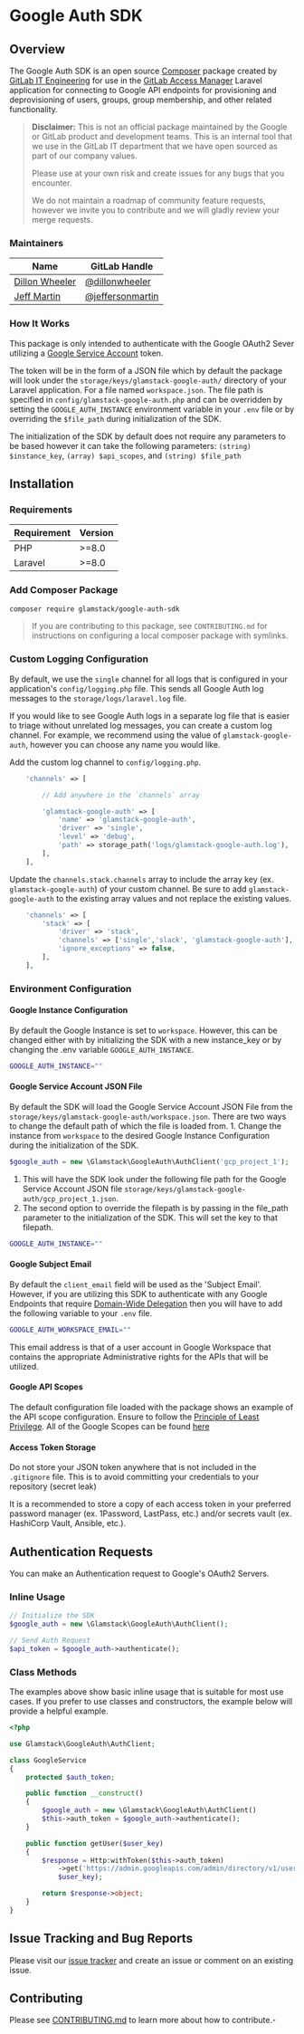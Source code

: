 # Google Auth SDK

## Overview

The Google Auth SDK is an open source [Composer](https://getcomposer.org/) package created by [GitLab IT Engineering](https://about.gitlab.com/handbook/business-technology/engineering/) for use in the [GitLab Access Manager](https://gitlab.com/gitlab-com/business-technology/engineering/access-manager) Laravel application for connecting to Google API endpoints for provisioning and deprovisioning of users, groups, group membership, and other related functionality.

> **Disclaimer:** This is not an official package maintained by the Google or GitLab product and development teams. This is an internal tool that we use in the GitLab IT department that we have open sourced as part of our company values.
>
> Please use at your own risk and create issues for any bugs that you encounter.
>
> We do not maintain a roadmap of community feature requests, however we invite you to contribute and we will gladly review your merge requests.

### Maintainers

| Name                                                                   | GitLab Handle                                          |
| ---------------------------------------------------------------------- | ------------------------------------------------------ |
| [Dillon Wheeler](https://about.gitlab.com/company/team/#dillonwheeler) | [@dillonwheeler](https://gitlab.com/dillonwheeler)     |
| [Jeff Martin](https://about.gitlab.com/company/team/#jeffersonmartin)  | [@jeffersonmartin](https://gitlab.com/jeffersonmartin) |

### How It Works

This package is only intended to authenticate with the Google OAuth2 Sever utilizing a [Google Service Account](https://cloud.google.com/iam/docs/service-accounts) token.

The token will be in the form of a JSON file which by default the package will look under the `storage/keys/glamstack-google-auth/` directory of your Laravel application. For a file named `workspace.json`. The file path is specified in `config/glamstack-google-auth.php` and can be overridden by setting the `GOOGLE_AUTH_INSTANCE` environment variable in your `.env` file or by overriding the `$file_path` during initialization of the SDK.

The initialization of the SDK by default does not require any parameters to be based however it can take the following parameters:
`(string) $instance_key`, `(array) $api_scopes`, and `(string) $file_path`

## Installation

### Requirements

| Requirement | Version |
| ----------- | ------- |
| PHP         | >=8.0   |
| Laravel     | >=8.0   |

### Add Composer Package

```bash
composer require glamstack/google-auth-sdk
```

> If you are contributing to this package, see `CONTRIBUTING.md` for instructions on configuring a local composer package with symlinks.

### Custom Logging Configuration

By default, we use the `single` channel for all logs that is configured in your application's `config/logging.php` file. This sends all Google Auth log messages to the `storage/logs/laravel.log` file.

If you would like to see Google Auth logs in a separate log file that is easier to triage without unrelated log messages, you can create a custom log channel.  For example, we recommend using the value of `glamstack-google-auth`, however you can choose any name you would like.

Add the custom log channel to `config/logging.php`.

```php
    'channels' => [

        // Add anywhere in the `channels` array

        'glamstack-google-auth' => [
            'name' => 'glamstack-google-auth',
            'driver' => 'single',
            'level' => 'debug',
            'path' => storage_path('logs/glamstack-google-auth.log'),
        ],
    ],
```

Update the `channels.stack.channels` array to include the array key (ex.  `glamstack-google-auth`) of your custom channel. Be sure to add `glamstack-google-auth` to the existing array values and not replace the existing values.

```php
    'channels' => [
        'stack' => [
            'driver' => 'stack',
            'channels' => ['single','slack', 'glamstack-google-auth'],
            'ignore_exceptions' => false,
        ],
    ],
```

### Environment Configuration

#### Google Instance Configuration

By default the Google Instance is set to `workspace`. However, this can be changed either with by initializing the SDK with a new instance_key or by changing the .env variable `GOOGLE_AUTH_INSTANCE`.

```bash
GOOGLE_AUTH_INSTANCE=""
```

#### Google Service Account JSON File

By default the SDK will load the Google Service Account JSON File from the `storage/keys/glamstack-google-auth/workspace.json`. There are two ways to change the default path of which the file is loaded from.
    1. Change the instance from `workspace` to the desired Google Instance Configuration during the initialization of the SDK.

```php
$google_auth = new \Glamstack\GoogleAuth\AuthClient('gcp_project_1');
```

1. This will have the SDK look under the following file path for the Google Service Account JSON file `storage/keys/glamstack-google-auth/gcp_project_1.json`.
2. The second option to override the filepath is by passing in the file_path parameter to the initialization of the SDK. This will set the key to that filepath.

```bash
GOOGLE_AUTH_INSTANCE=""
```

#### Google Subject Email

By default the `client_email` field will be used as the 'Subject Email'.  However, if you are utilizing this SDK to authenticate with any Google Endpoints that require [Domain-Wide Delegation](https://developers.google.com/admin-sdk/directory/v1/guides/delegation) then you will have to add the following variable to your `.env` file.

```bash
GOOGLE_AUTH_WORKSPACE_EMAIL=""
```

This email address is that of a user account in Google Workspace that contains the appropriate Administrative rights for the APIs that will be utilized.

#### Google API Scopes

The default configuration file loaded with the package shows an example of the API scope configuration. Ensure to follow the [Principle of Least Privilege](https://www.cisa.gov/uscert/bsi/articles/knowledge/principles/least-privilege). All of the Google Scopes can be found [here](https://developers.google.com/identity/protocols/oauth2/scopes)

#### Access Token Storage

Do not store your JSON token anywhere that is not included in the `.gitignore` file. This is to avoid committing your credentials to your repository (secret leak)

It is a recommended to store a copy of each access token in your preferred password manager (ex. 1Password, LastPass, etc.) and/or secrets vault (ex. HashiCorp Vault, Ansible, etc.).

## Authentication Requests

You can make an Authentication request to Google's OAuth2 Servers.

### Inline Usage

```php
// Initialize the SDK
$google_auth = new \Glamstack\GoogleAuth\AuthClient();

// Send Auth Request
$api_token = $google_auth->authenticate();
```

### Class Methods

The examples above show basic inline usage that is suitable for most use cases. If you prefer to use classes and constructors, the example below will provide a helpful example.

```php
<?php

use Glamstack\GoogleAuth\AuthClient;

class GoogleService
{
    protected $auth_token;

    public function __construct()
    {
        $google_auth = new \Glamstack\GoogleAuth\AuthClient()
        $this->auth_token = $google_auth->authenticate();
    }

    public function getUser($user_key)
    {
        $response = Http:withToken($this->auth_token)
            ->get('https://admin.googleapis.com/admin/directory/v1/users/'.
            $user_key);

        return $response->object;
    }
}
```

## Issue Tracking and Bug Reports

Please visit our [issue tracker](https://gitlab.com/gitlab-com/business-technology/engineering/access-manager/packages/composer/google-auth-sdk/-/issues) and create an issue or comment on an existing issue.

## Contributing

Please see [CONTRIBUTING.md](CONTRIBUTING.md) to learn more about how to contribute.-
